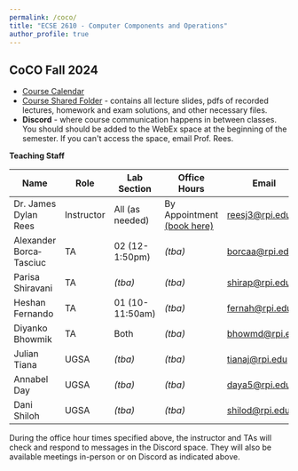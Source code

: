 ```yaml
---
permalink: /coco/
title: "ECSE 2610 - Computer Components and Operations"
author_profile: true
---
```


## CoCO Fall 2024

* [Course Calendar](https://docs.google.com/spreadsheets/d/1ZMBrMZQafYQkDq-hXXXMoT3DYaLaOsYWDn9MzZFm504/edit?usp=sharing)
* [Course Shared Folder](https://u.pcloud.link/publink/show?code=kZvtBO0ZLH4q6HXwWdktRzuunSGw6XPYlf57) - contains all lecture slides, pdfs of recorded lectures, homework and exam solutions, and other necessary files.
* **Discord** - where course communication happens in between classes.  You should should be added to the WebEx space at the beginning of the semester.  If you can't access the space, email Prof. Rees.

**Teaching Staff**

| Name  | Role | Lab Section | Office Hours | Email | Discord Name |
| ------------- | ------------- | ------------- | ------------- | ------------- | ------------- |
| Dr. James Dylan Rees | Instructor  | All (as needed)  | By Appointment [(book here)](https://calendly.com/reesj3/coco-office-hours) | reesj3@rpi.edu  | j.dylanrees |
| Alexander Borca‐Tasciuc  | TA  | 02 (12-1:50pm)  | *(tba)* | borcaa@rpi.edu  | *(tba)* |
| Parisa Shiravani | TA  | *(tba)*  | *(tba)* | shirap@rpi.edu  | *(tba)* |
| Heshan Fernando | TA  | 01 (10-11:50am)  | *(tba)* | fernah@rpi.edu  | *(tba)* |
| Diyanko Bhowmik | TA  | Both  | *(tba)* | bhowmd@rpi.edu  | *(tba)* |
| Julian Tiana | UGSA  | *(tba)*  | *(tba)* | tianaj@rpi.edu | *(tba)* |
| Annabel Day | UGSA  | *(tba)*  | *(tba)* | daya5@rpi.edu | *(tba)* |
| Dani Shiloh | UGSA  | *(tba)*  | *(tba)* | shilod@rpi.edu | *(tba)* |

During the office hour times specified above, the instructor and TAs will check and respond to messages in the Discord space.  They will also be available meetings in-person or on Discord as indicated above.


